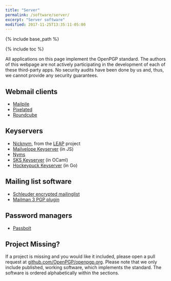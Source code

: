 ```yaml
---
title: "Server"
permalink: /software/server/
excerpt: "Server software"
modified: 2017-11-25T13:35:11-05:00
---
```


{% include base_path %}

{% include toc %}

All applications on this page implement the OpenPGP standard.
The authors of this webpage are not actively participating in the development of each of these third-party apps.
No security audits have been done by us and, thus, we cannot provide any security guarantees.

## Webmail clients

* [Mailpile](https://mailpile.is)
* [Pixelated](https://pixelated-project.org)
* [Roundcube](https://roundcube.net/)

## Keyservers

* [Nicknym](https://leap.se/en/docs/design/nicknym), from
  the [LEAP](https://leap.se/) project
* [Mailvelope Keyserver](https://keys.mailvelope.com) (in JS)
* [Nyms](http://nyms.io)
* [SKS Keyserver](https://sks-keyservers.net) (in OCaml)
* [Hockeypuck Keyserver](https://hockeypuck.github.io/) (in Go)

## Mailing list software

* [Schleuder encrypted mailinglist](https://schleuder.nadir.org/)
* [Mailman 3 PGP plugin](https://pypi.python.org/pypi/mailman-pgp)

## Password managers

* [Passbolt](https://www.passbolt.com/)

## Project Missing?

If a project is missing and you would like it included, please open a pull request at [github.com/OpenPGP/openpgp.org](https://github.com/OpenPGP/openpgp.org).
Please note that we only include published, working software, which implements the standard.
The software is ordered alphabetically within the sections.
